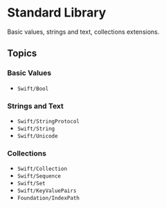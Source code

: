 # Standard Library

Basic values, strings and text, collections extensions.

## Topics

### Basic Values

- ``Swift/Bool``

### Strings and Text

- ``Swift/StringProtocol``
- ``Swift/String``
- ``Swift/Unicode``

### Collections

- ``Swift/Collection``
- ``Swift/Sequence``
- ``Swift/Set``
- ``Swift/KeyValuePairs``
- ``Foundation/IndexPath``
